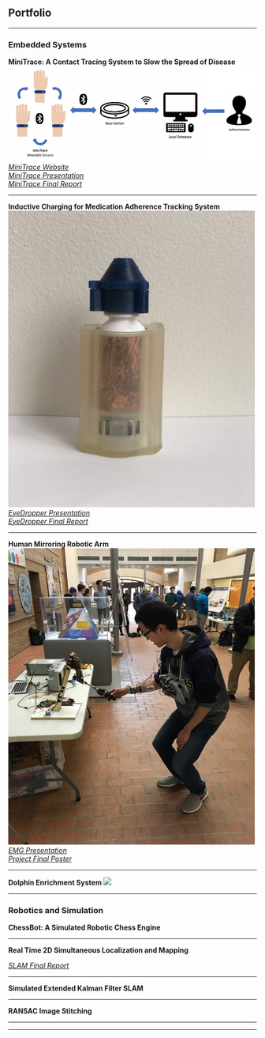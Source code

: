 ## Portfolio

---

### Embedded Systems

<b>MiniTrace: A Contact Tracing System to Slow the Spread of Disease</b>
<br>
<img src="images/MiniTrace/MiniTrace Diagram.png?raw=true"/>
[<i>MiniTrace Website</i>](https://cse.engin.umich.edu/eecs-473-advanced-embedded-systems-group-d/)
<br>
[<i>MiniTrace Presentation</i>](/pdf/Presentation_MiniTrace.pdf)
<br>
[<i>MiniTrace Final Report</i>](/pdf/Report_MiniTrace.pdf)

---
<b>Inductive Charging for Medication Adherence Tracking System</b>
<br>
<img src="images/EyeDropper/EyeDropperBottle.jpg?raw=true" style="width:500px;height:600px;">
<br>
[<i>EyeDropper Presentation</i>](/pdf/Presentation_EyeDropper.pdf)
<br>
[<i>EyeDropper Final Report</i>](/pdf/Report_EyeDropper.pdf)

---
<b>Human Mirroring Robotic Arm</b>
<br>
<img src="images/HumanMirroringRoboticArm/HCInteraction.JPG?raw=true" style="width:500px;height:600px;">
<br>
[<i>EMG Presentation</i>](/pdf/Presentation_HumanMirroringRoboticArm.pdf)
<br>
[<i>Project Final Poster</i>](/pdf/Poster_HumanMirroringRoboticArm.pdf)

---
<b>Dolphin Enrichment System</b>
<img src="images/dummy_thumbnail.jpg?raw=true"/>

---

### Robotics and Simulation

<b>ChessBot: A Simulated Robotic Chess Engine</b>
<br>

---
<b>Real Time 2D Simultaneous Localization and Mapping</b>
<br>

[<i>SLAM Final Report</i>](https://gitlab.eecs.umich.edu/lukecohe/botlab_escape_challenge/-/wikis/Escape-Challenge-Wiki)

---
<b>Simulated Extended Kalman Filter SLAM</b>
<br>

---
<b>RANSAC Image Stitching</b>
<br>

---





---
<!-- Remove above link if you don't want to attibute -->
